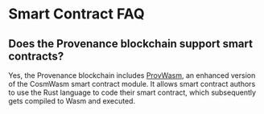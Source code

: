 # Smart Contract FAQ

## Does the Provenance blockchain support smart contracts? <a id="does-the-provenance-blockchain-support-smart-contracts"></a>

Yes, the Provenance blockchain includes [ProvWasm](../modules/provwasm-smart-contracts.md), an enhanced version of the CosmWasm smart contract module. It allows smart contract authors to use the Rust language to code their smart contract, which subsequently gets compiled to Wasm and executed.

##  <a id="can-a-contract-pay-for-its-execution"></a>


